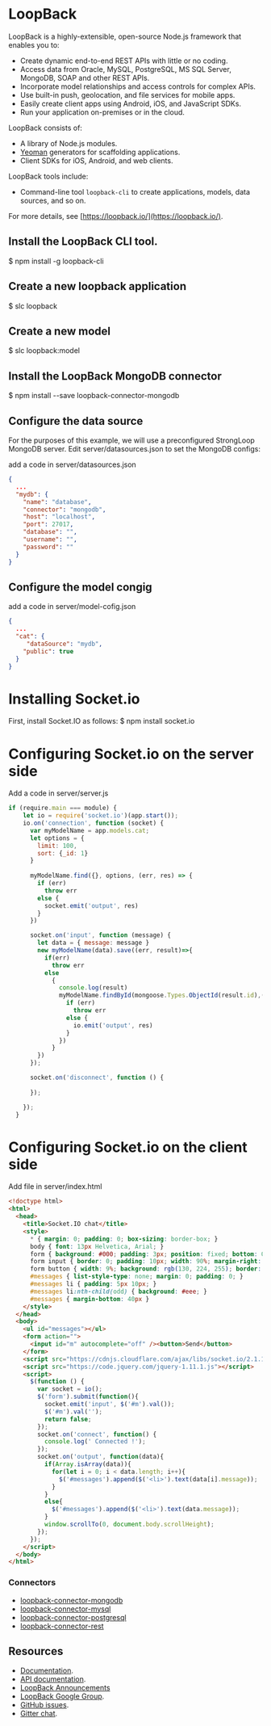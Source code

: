 # LoopBack

LoopBack is a highly-extensible, open-source Node.js framework that enables you to:

  * Create dynamic end-to-end REST APIs with little or no coding.
  * Access data from Oracle, MySQL, PostgreSQL, MS SQL Server, MongoDB, SOAP and other REST APIs.
  * Incorporate model relationships and access controls for complex APIs.
  * Use built-in push, geolocation, and file services for mobile apps.
  * Easily create client apps using Android, iOS, and JavaScript SDKs.
  * Run your application on-premises or in the cloud.

LoopBack consists of:

  * A library of Node.js modules.
  * [Yeoman](http://yeoman.io/) generators for scaffolding applications.
  * Client SDKs for iOS, Android, and web clients.

LoopBack tools include:
  * Command-line tool `loopback-cli` to create applications, models, data sources, and so on.

For more details, see [https://loopback.io/](https://loopback.io/).


## Install the LoopBack CLI tool.

$ npm install -g loopback-cli

## Create a new loopback application

$ slc loopback

## Create a new model

$ slc loopback:model

## Install the LoopBack MongoDB connector

$ npm install --save loopback-connector-mongodb

##  Configure the data source

For the purposes of this example, we will use a preconfigured StrongLoop MongoDB server. Edit server/datasources.json to set the MongoDB configs:

add a code in server/datasources.json
```json
{
  ...
  "mydb": {
    "name": "database",
    "connector": "mongodb",
    "host": "localhost",
    "port": 27017,
    "database": "",
    "username": "",
    "password": ""
  }
}
```
##  Configure the model congig

add a code in server/model-cofig.json

```json
{
  ...
  "cat": {
     "dataSource": "mydb",
    "public": true
  }
}
```

# Installing Socket.io
First, install Socket.IO as follows:
$ npm install socket.io

# Configuring Socket.io on the server side
Add a code in server/server.js
```js
if (require.main === module) {
    let io = require('socket.io')(app.start());
    io.on('connection', function (socket) {
      var myModelName = app.models.cat;
      let options = {
        limit: 100,
        sort: {_id: 1}
      }
      
      myModelName.find({}, options, (err, res) => {
        if (err)
          throw err
        else {
          socket.emit('output', res)
        }
      })

      socket.on('input', function (message) {
        let data = { message: message }
        new myModelName(data).save((err, result)=>{
          if(err)
            throw err
          else
            {
              console.log(result)
              myModelName.findById(mongoose.Types.ObjectId(result.id),(err, res) => {
                if (err)
                  throw err
                else {
                  io.emit('output', res)
                }
              })
            }
        })
      });

      socket.on('disconnect', function () {
        
      });

    });
  }
```

# Configuring Socket.io on the client side

Add file in server/index.html

```html
<!doctype html>
<html>
  <head>
    <title>Socket.IO chat</title>
    <style>
      * { margin: 0; padding: 0; box-sizing: border-box; }
      body { font: 13px Helvetica, Arial; }
      form { background: #000; padding: 3px; position: fixed; bottom: 0; width: 100%; }
      form input { border: 0; padding: 10px; width: 90%; margin-right: .5%; }
      form button { width: 9%; background: rgb(130, 224, 255); border: none; padding: 10px; }
      #messages { list-style-type: none; margin: 0; padding: 0; }
      #messages li { padding: 5px 10px; }
      #messages li:nth-child(odd) { background: #eee; }
      #messages { margin-bottom: 40px }
    </style>
  </head>
  <body>
    <ul id="messages"></ul>
    <form action="">
      <input id="m" autocomplete="off" /><button>Send</button>
    </form>
    <script src="https://cdnjs.cloudflare.com/ajax/libs/socket.io/2.1.1/socket.io.js"></script>
    <script src="https://code.jquery.com/jquery-1.11.1.js"></script>
    <script>
      $(function () {
        var socket = io();
        $('form').submit(function(){
          socket.emit('input', $('#m').val());
          $('#m').val('');
          return false;
        });
        socket.on('connect', function() {
          console.log(' Connected !');
        });
        socket.on('output', function(data){
          if(Array.isArray(data)){
            for(let i = 0; i < data.length; i++){
              $('#messages').append($('<li>').text(data[i].message));
            } 
          }
          else{
            $('#messages').append($('<li>').text(data.message));
          }
          window.scrollTo(0, document.body.scrollHeight);
        });
      });
    </script>
  </body>
</html>
```


### Connectors
* [loopback-connector-mongodb](https://github.com/strongloop/loopback-connector-mongodb)
* [loopback-connector-mysql](https://github.com/strongloop/loopback-connector-mysql)
* [loopback-connector-postgresql](https://github.com/strongloop/loopback-connector-postgresql)
* [loopback-connector-rest](https://github.com/strongloop/loopback-connector-rest)

## Resources

  * [Documentation](https://loopback.io/doc/).
  * [API documentation](https://apidocs.strongloop.com/loopback).
  * [LoopBack Announcements](https://groups.google.com/forum/#!forum/loopbackjs-announcements)
  * [LoopBack Google Group](https://groups.google.com/forum/#!forum/loopbackjs).
  * [GitHub issues](https://github.com/strongloop/loopback/issues).
  * [Gitter chat](https://gitter.im/strongloop/loopback).

